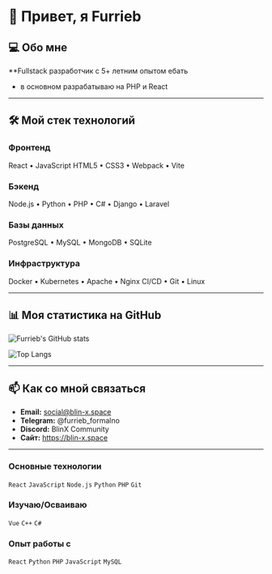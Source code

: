 # 👋 Привет, я Furrieb

## 💻 Обо мне
**Fullstack разработчик с 5+ летним опытом ебать
- в основном разрабатываю на PHP и React

---

## 🛠 Мой стек технологий

### **Фронтенд**
React • JavaScript
HTML5 • CSS3 • Webpack • Vite

### **Бэкенд**
Node.js • Python • PHP • C# • Django • Laravel

### **Базы данных**
PostgreSQL • MySQL • MongoDB •
SQLite

### **Инфраструктура**
Docker • Kubernetes • Apache • Nginx
CI/CD • Git • Linux

---

## 📊 Моя статистика на GitHub

![Furrieb's GitHub stats](https://github-readme-stats.vercel.app/api?username=furrieb&show_icons=true&theme=default)

![Top Langs](https://github-readme-stats.vercel.app/api/top-langs/?username=furrieb&layout=compact)

---

## 📫 Как со мной связаться

- **Email:** social@blin-x.space
- **Telegram:** @furrieb_formalno
- **Discord:** BlinX Community
- **Сайт:** https://blin-x.space

---

### **Основные технологии**
`React` `JavaScript` `Node.js` `Python` `PHP` `Git`

### **Изучаю/Осваиваю**
`Vue` `C++` `C#`

### **Опыт работы с**
`React` `Python` `PHP` `JavaScript` `MySQL`
